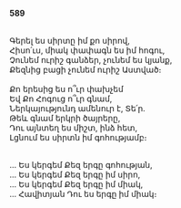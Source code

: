 **589**

\
Գերել ես սիրտը իմ քո սիրով,\
Հիսո՛ւս, միակ փափագն ես իմ հոգու,\
Չունեմ ուրիշ գանձեր, չունեմ ես կյանք,\
Քեզնից բացի չունեմ ուրիշ Աստված։\
\
Քո երեսից ես ո՞ւր փախչեմ\
Եվ Քո Հոգուց ո՞ւր գնամ,\
Ներկայությունդ ամենուր է, Տե՛ր.\
Թեև գնամ երկրի ծայրերը,\
Դու այնտեղ ես միշտ, ինձ հետ,\
Լցնում ես սիրտն իմ գոհությամբ։

\
 ... Ես կերգեմ Քեզ երգը գոհության,\
 ... Ես կերգեմ Քեզ երգը իմ սիրո,\
 ... Ես կերգեմ Քեզ երգը իմ միակ,\
 ... Հավիտյան Դու ես երգը իմ միակ։
